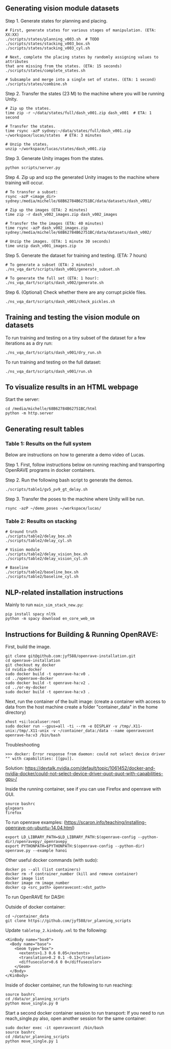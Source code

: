 ## Generating vision module datasets

Step 1. Generate states for planning and placing.

```
# First, generate states for various stages of manipulation. (ETA: XX:XX)
./scripts/states/planning_v003.sh  # TODO
./scripts/states/stacking_v003_box.sh
./scripts/states/stacking_v003_cyl.sh

# Next, complete the placing states by randomly assigning values to attributes 
that are missing from the states. (ETA: 15 seconds)
./scripts/states/complete_states.sh

# Subsample and merge into a single set of states. (ETA: 1 second)
./scripts/states/combine.sh
```

Step 2. Transfer the states (23 M) to the machine where you will be
running Unity.

```
# Zip up the states.
time zip -r ~/data/states/full/dash_v001.zip dash_v001  # ETA: 1 second

# Transfer the states.
time rsync -azP sydney:~/data/states/full/dash_v001.zip ~/workspace/lucas/states  # ETA: 3 minutes

# Unzip the states.
unzip ~/workspace/lucas/states/dash_v001.zip
```

Step 3. Generate Unity images from the states.

```
python scripts/server.py
```

Step 4. Zip up and scp the generated Unity images to the machine where 
training will occur.

```
# To transfer a subset:
rsync -azP <image_dir> sydney:/media/michelle/68B62784B62751BC/data/datasets/dash_v001/

# Zip up the images (ETA: 2 minutes)
time zip -r dash_v002_images.zip dash_v002_images

# Transfer the the images (ETA: 40 minutes)
time rsync -azP dash_v002_images.zip sydney:/media/michelle/68B62784B62751BC/data/datasets/dash_v002/

# Unzip the images. (ETA: 1 minute 30 seconds)
time unzip dash_v001_images.zip
```

Step 5. Generate the dataset for training and testing. (ETA: 7 hours)

```
# To generate a subset (ETA: 2 minutes)
./ns_vqa_dart/scripts/dash_v001/generate_subset.sh

# To generate the full set (ETA: 1 hour):
./ns_vqa_dart/scripts/dash_v002/generate.sh
```

Step 6. (Optional) Check whether there are any corrupt pickle files.

```
./ns_vqa_dart/scripts/dash_v001/check_pickles.sh
```

## Training and testing the vision module on datasets

To run training and testing on a tiny subset of the dataset for a few 
iterations as a dry run:

```
./ns_vqa_dart/scripts/dash_v001/dry_run.sh
```

To run training and testing on the full dataset:

```
./ns_vqa_dart/scripts/dash_v001/run.sh
```

## To visualize results in an HTML webpage

Start the server:
```
cd /media/michelle/68B62784B62751BC/html
python -m http.server
```

## Generating result tables

### Table 1: Results on the full system

Below are instructions on how to generate a demo video of Lucas.

Step 1. First, follow instructions below on running reaching and transporting
OpenRAVE programs in docker containers.

Step 2. Run the following bash script to generate the demos.
```
./scripts/table1/gv5_pv9_gt_delay.sh
```

Step 3. Transfer the poses to the machine where Unity will be run.
```
rsync -azP ~/demo_poses ~/workspace/lucas/
```

### Table 2: Results on stacking

```
# Ground truth
./scripts/table2/delay_box.sh
./scripts/table2/delay_cyl.sh

# Vision module
./scripts/table2/delay_vision_box.sh
./scripts/table2/delay_vision_cyl.sh

# Baseline
./scripts/table2/baseline_box.sh
./scripts/table2/baseline_cyl.sh
```

## NLP-related installation instructions

Mainly to run `main_sim_stack_new.py`:

```
pip install spacy nltk
python -m spacy download en_core_web_sm
```

## Instructions for Building & Running OpenRAVE:

First, build the image.

```
git clone git@github.com:jyf588/openrave-installation.git
cd openrave-installation
git checkout my_docker
cd nvidia-docker
sudo docker build -t openrave-ha:v0 .
cd ../openrave-docker
sudo docker build -t openrave-ha:v2 .
cd ../or-my-docker
sudo docker build -t openrave-ha:v3 .
```

Next, run the container of the built image:
(create a container with access to data from the host machine create a folder "container_data" in the home directory)

```
xhost +si:localuser:root
sudo docker run --gpus=all -ti --rm -e DISPLAY -v /tmp/.X11-unix:/tmp/.X11-unix -v ~/container_data:/data --name openravecont openrave-ha:v3 /bin/bash
```

Troubleshooting
```
>>> docker: Error response from daemon: could not select device driver "" with capabilities: [[gpu]].
```
Solution: https://devtalk.nvidia.com/default/topic/1061452/docker-and-nvidia-docker/could-not-select-device-driver-quot-quot-with-capabilities-gpu-/

Inside the running container, see if you can use Firefox and openrave with GUI.
```
source bashrc
glxgears
firefox
```

To run openrave examples: (https://scaron.info/teaching/installing-openrave-on-ubuntu-14.04.html)
```
export LD_LIBRARY_PATH=$LD_LIBRARY_PATH:$(openrave-config --python-dir)/openravepy/_openravepy_
export PYTHONPATH=$PYTHONPATH:$(openrave-config --python-dir)
openrave.py --example hanoi
```

Other useful docker commands (with sudo): 

```
docker ps --all (list containers)
docker rm -f contrainer_number (kill and remove container)
docker image list
docker image rm image_number
docker cp <src_path> openravecont:<dst_path>
```

To run OpenRAVE for DASH:

Outside of docker container:
```
cd ~/container_data
git clone https://github.com/jyf588/or_planning_scripts
```

Update `tabletop_2.kinbody.xml` to the following:

```
<KinBody name="box0">
  <Body name="base">
    <Geom type="box">
      <extents>1.3 0.6 0.05</extents>
      <translation>0.2 0.1 -0.13</translation>
      <diffusecolor>0.6 0 0</diffusecolor>
    </Geom>
  </Body>
</KinBody>
```

Inside of docker container, run the following to run reaching:
```
source bashrc
cd /data/or_planning_scripts
python move_single.py 0
```

Start a second docker container session to run transport:
If you need to run reach_single.py also, open another session for the same 
container:
```
sudo docker exec -it openravecont /bin/bash
source bashrc
cd /data/or_planning_scripts
python move_single.py 1
```
